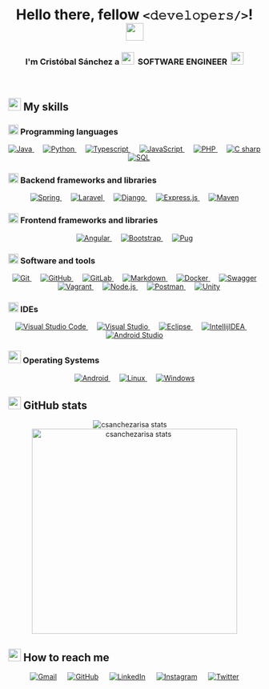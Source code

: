 <h1 align="center">Hello there, fellow <code><𝚍𝚎𝚟𝚎𝚕𝚘𝚙𝚎𝚛𝚜/></code>! <img src="https://media.giphy.com/media/hvRJCLFzcasrR4ia7z/giphy.gif" width="35"></h1>

<h3 align="center">
	I'm Cristóbal Sánchez a 
	<img src="https://media.giphy.com/media/D4wj7Ffx9fsEAy7B0h/giphy.gif" width="25">
	&nbsp;SOFTWARE ENGINEER&nbsp;
	<img src="https://media.giphy.com/media/D4wj7Ffx9fsEAy7B0h/giphy.gif" width="25">
</h3>


<br>


## <img src="https://media.giphy.com/media/uhQuegHFqkVYuFMXMQ/giphy.gif" width="25"> My skills

### <img src="https://media.giphy.com/media/WFZvB7VIXBgiz3oDXE/giphy.gif" width="20"> Programming languages

<p align="center">
	<a href="https://www.java.com" target="_blank">
		<img alt="Java" src="https://img.shields.io/badge/Java-%23ED8B00.svg?style=flat&logo=java&logoColor=white">
	</a>
	&emsp;
	<a href="https://www.python.org" target="_blank">
		<img alt="Python" src="https://img.shields.io/badge/Python%20-%2314354C.svg?style=flat&logo=python&logoColor=ffdd54">
	</a>
	&emsp;
	<a href="https://www.typescriptlang.org/" target="_blank">
		<img alt="Typescript" src="https://img.shields.io/badge/Typescript%20-%23007acc.svg?style=flat&logo=typescript&logoColor=white">
	</a>
	&emsp;
	<a href="https://developer.mozilla.org/en-US/docs/Web/JavaScript" target="_blank">
		<img alt="JavaScript" src="https://img.shields.io/badge/JavaScript%20-%23F7DF1E.svg?style=flat&logo=javascript&logoColor=black">
	</a>
	&emsp;
	<a href="https://www.php.net/" target="_blank">
		<img alt="PHP" src="https://img.shields.io/badge/PHP%20-%238993be.svg?style=flat&logo=php&logoColor=white">
	</a>
	&emsp;
	<a href="https://docs.microsoft.com/en-us/dotnet/csharp/tour-of-csharp/" target="_blank">
		<img alt="C sharp" src="https://img.shields.io/badge/C%23%20-%23239120.svg?style=flat&logo=c-sharp&logoColor=white">
	</a>
	&emsp;
	<a href="https://en.wikipedia.org/wiki/SQL" target="_blank">
		<img alt="SQL" src="https://img.shields.io/badge/SQL%20-%2300758f.svg?style=flat&logo=mysql&logoColor=white">
	</a>
</p>

### <img src="https://media.giphy.com/media/JqDcpPX8vWahUny0pE/giphy.gif" width="20"> Backend frameworks and libraries

<p align="center">
	<a href="https://spring.io/" target="_blank">
		<img alt="Spring" src="https://img.shields.io/badge/Spring%20-%236DB33F.svg?style=flat&logo=spring&logoColor=white">
	</a>
	&emsp;
	<a href="https://laravel.com/" target="_blank">
		<img alt="Laravel" src="https://img.shields.io/badge/Laravel%20-%23FF2D20.svg?style=flat&logo=laravel&logoColor=white">
	</a>
	&emsp;
	<a href="https://www.djangoproject.com/" target="_blank">
		<img alt="Django" src="https://img.shields.io/badge/Django%20-%23092E20.svg?style=flat&logo=django&logoColor=white">
	</a>
	&emsp;
	<a href="https://expressjs.com/" target="_blank">
		<img alt="Express.js" src="https://img.shields.io/badge/Express.js%20-%23404d59.svg?style=flat&logo=express&logoColor=white">
	</a>
	&emsp;
	<a href="https://maven.apache.org/" target="_blank">
		<img alt="Maven" src="https://img.shields.io/badge/Maven-C71A36.svg?style=flat&logo=Apache%20Maven&logoColor=white">
	</a>
</p>

### <img src="https://media.giphy.com/media/eNAsjO55tPbgaor7ma/giphy.gif" width="20"> Frontend frameworks and libraries

<p align="center">
	<a href="https://angular.io/" target="_blank">
		<img alt="Angular" src="https://img.shields.io/badge/Angular%20-%23DD0031.svg?style=flat&logo=angular&logoColor=white">
	</a>
	&emsp;
	<a href="https://getbootstrap.com/" target="_blank">
		<img alt="Bootstrap" src="https://img.shields.io/badge/Bootstrap%20-%23563D7C.svg?style=flat&logo=bootstrap&logoColor=white">
	</a>
	&emsp;
	<a href="https://pugjs.org/" target="_blank">
		<img alt="Pug" src="https://img.shields.io/badge/Pug-FFF.svg?style=flat&logo=pug&logoColor=A86454">
	</a>
</p>

### <img src="https://media.giphy.com/media/MXoyvLVaXqYbi6KUhu/giphy.gif" width="20"> Software and tools

<p align="center">
	<a href="https://git-scm.com/" target="_blank">
		<img alt="Git" src="https://img.shields.io/badge/Git%20-%23F05033.svg?style=flat&logo=git&logoColor=white">
	</a>
	&emsp;
	<a href="https://github.com/" target="_blank">
		<img alt="GitHub" src="https://img.shields.io/badge/GitHub%20-%23121011.svg?style=flat&logo=github&logoColor=white">
	</a>
	&emsp;
	<a href="https://about.gitlab.com/" target="_blank">
		<img alt="GitLab" src="https://img.shields.io/badge/GitLab%20-%23181717.svg?style=flat&logo=gitlab&logoColor=white">
	</a>
	&emsp;
	<a href="https://www.markdownguide.org/" target="_blank">
		<img alt="Markdown" src="https://img.shields.io/badge/Markdown%20-%23000000.svg?style=flat&logo=markdown&logoColor=white">
	</a>
	&emsp;
	<a href="https://www.docker.com/" target="_blank">
		<img alt="Docker" src="https://img.shields.io/badge/Docker%20-%230db7ed.svg?style=flat&logo=docker&logoColor=white">
	</a>
	&emsp;
	<a href="https://swagger.io/" target="_blank">
		<img alt="Swagger" src="https://img.shields.io/badge/Swagger%20-%23Clojure.svg?style=flat&logo=swagger&logoColor=white">
	</a>
	&emsp;
	<a href="https://swagger.io/" target="_blank">
		<img alt="Vagrant" src="https://img.shields.io/badge/Vagrant%20-%231563FF.svg?style=flat&logo=vagrant&logoColor=white">
	</a>
	&emsp;
	<a href="https://nodejs.org/" target="_blank">
		<img alt="Node.js" src="https://img.shields.io/badge/Node.js-6DA55F.svg?style=flat&logo=node.js&logoColor=white">
	</a>
	&emsp;
	<a href="https://swagger.io/" target="_blank">
		<img alt="Postman" src="https://img.shields.io/badge/Postman-FF6C37.svg?style=flat&logo=postman&logoColor=white">
	</a>
	&emsp;
	<a href="https://swagger.io/" target="_blank">
		<img alt="Unity" src="https://img.shields.io/badge/Unity-%23000000.svg?style=flat&logo=unity&logoColor=white">
	</a>
</p>

### <img src="https://media.giphy.com/media/d9AC9cKuNu165UxNtj/giphy.gif" width="20"> IDEs

<p align="center">
	<a href="https://code.visualstudio.com/" target="_blank">
		<img alt="Visual Studio Code" src="https://img.shields.io/badge/Visual%20Studio%20Code%20-0078d7.svg?style=flat&logo=visual-studio-code&logoColor=white">
	</a>
	&emsp;
	<a href="https://visualstudio.microsoft.com/" target="_blank">
		<img alt="Visual Studio" src="https://img.shields.io/badge/Visual%20Studio%20-5C2D91.svg?style=flat&logo=visual-studio&logoColor=white">
	</a>
	&emsp;
	<a href="https://www.eclipse.org/ide/" target="_blank">
		<img alt="Eclipse" src="https://img.shields.io/badge/Eclipse-FE7A16.svg?style=flat&logo=eclipse&logoColor=white">
	</a>
	&emsp;
	<a href="https://www.jetbrains.com/idea/" target="_blank">
		<img alt="IntellijIDEA" src="https://img.shields.io/badge/IntellijIDEA-000000.svg?style=flat&logo=intellij-idea&logoColor=white">
	</a>
	&emsp;
	<a href="https://developer.android.com/studio" target="_blank">
		<img alt="Android Studio" src="https://img.shields.io/badge/Android%20Studio-3DDC84.svg?style=flat&logo=android-studio&logoColor=white">
	</a>
</p>

### <img src="https://media.giphy.com/media/IauL6LvGNlT3ffhcqq/giphy.gif" width="25"> Operating Systems

<p align="center">
	<a href="https://www.android.com/" target="_blank">
		<img alt="Android" src="https://img.shields.io/badge/Android-3DDC84.svg?style=flat&logo=android&logoColor=white">
	</a>
	&emsp;
	<a href="https://www.linux.org/" target="_blank">
		<img alt="Linux" src="https://img.shields.io/badge/Linux-FCC624.svg?style=flat&logo=linux&logoColor=black">
	</a>
	&emsp;
	<a href="https://www.microsoft.com/" target="_blank">
		<img alt="Windows" src="https://img.shields.io/badge/Windows-0078D6.svg?style=flat&logo=windows&logoColor=white">
	</a>
</p>


## <img src="https://media.giphy.com/media/IcnxGGAj0ubyB2r5M6/giphy.gif" width="25"> GitHub stats

<p align="center">
	<img src="https://github-readme-stats.vercel.app/api/top-langs?username=csanchezarisa&show_icons=true&locale=en&layout=compact&theme=dark " alt="csanchezarisa stats" />
	&emsp;
	<img src="https://github-readme-stats.vercel.app/api?username=csanchezarisa&show_icons=true&locale=en&theme=dark" alt="csanchezarisa stats" width="410" />
</p>

## <img src="https://media.giphy.com/media/RlwnePSV0sdjC5pLoJ/giphy.gif" width="25"> How to reach me

<p align="center">
	<a href="mailto:ulkiobal@gmail.com"><img img src="https://img.shields.io/badge/gmail-%23EA4335.svg?style=flat&logo=gmail&logoColor=white" alt="Gmail"/></a>
	&emsp;
	<a href="https://github.com/csanchezarisa"><img src="https://img.shields.io/badge/github-%23181717.svg?style=flat&logo=github&logoColor=white" alt="GitHub"/></a>
	&emsp;
	<a href="https://www.linkedin.com/in/cristobal-sanchez-arisa/"><img src="https://img.shields.io/badge/linkedin-%230A66C2.svg?style=flat&logo=linkedin&logoColor=white" alt="LinkedIn"/></a>
	&emsp;
	<a href="https://www.instagram.com/ulkiobal/"><img src="https://img.shields.io/badge/instagram-%23E4405F.svg?style=flat&logo=instagram&logoColor=white" alt="Instagram"/></a>
	&emsp;
	<a href="https://twitter.com/ulkiobal"><img src="https://img.shields.io/badge/twitter-%2300ACEE.svg?style=flat&logo=twitter&logoColor=white" alt="Twitter"/></a>
</p>
